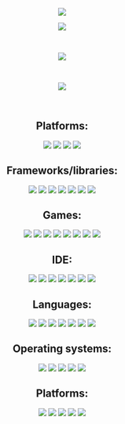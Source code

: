 <center>
 <p align="center">
    <img src="https://readme-typing-svg.demolab.com?font=Fira+Code&pause=500&color=F70086&center=true&multiline=true&width=435&lines=I'm+just+some+idiot+13+year+old+kid;+++++++++++++++++Deal+with+it" /></a>  
</p>
<p></p>

![](https://komarev.com/ghpvc/?username=hankypoo7&style=flat-square&color=orange&base=11983)
 
<p>‎ </p>

<p align="center">
 <img src="https://github-readme-stats.vercel.app/api?username=Hankypoo7&show_icons=true&theme=gradient" /></a>
 </p>

<p>‎ </p>

<p align="center">
 <img src="https://github-readme-stats.vercel.app/api/top-langs/?username=hankypoo7&show_icons=true&theme=gradient" /></a>
 </p>
 
<p>‎ </p>

<h2>Platforms:</h2>
 <img src="https://img.shields.io/badge/Glitch-2800ff?style=for-the-badge&logo=glitch&logoColor=white" /></a>
 <img src="https://img.shields.io/badge/Heroku-430098?style=for-the-badge&logo=heroku&logoColor=white" /></a>
 <img src="https://img.shields.io/badge/Railway-131415?style=for-the-badge&logo=railway&logoColor=white" /></a>
 <img src="https://img.shields.io/badge/Vercel-000000?style=for-the-badge&logo=vercel&logoColor=white" /></a>

<h2>Frameworks/libraries:</h2>
 <img src="https://img.shields.io/badge/Express%20js-000000?style=for-the-badge&logo=express&logoColor=white" /></a>
 <img src="https://img.shields.io/badge/GitHub%20Pages-222222?style=for-the-badge&logo=GitHub%20Pages&logoColor=white" /></a>
 <img src="https://img.shields.io/badge/Markdown-000000?style=for-the-badge&logo=markdown&logoColor=white" /></a>
 <img src="https://img.shields.io/badge/Node%20js-339933?style=for-the-badge&logo=nodedotjs&logoColor=white" /></a>
<img src="https://img.shields.io/badge/npm-CB3837?style=for-the-badge&logo=npm&logoColor=white" /></a>
<img src="https://img.shields.io/badge/Unity-100000?style=for-the-badge&logo=unity&logoColor=white" /></a>
<img src="https://img.shields.io/badge/-Unreal%20Engine-313131?style=for-the-badge&logo=unreal-engine&logoColor=white" /></a>

<h2>Games:</h2>
<img src="https://img.shields.io/badge/Battle.net-000?style=for-the-badge&logo=battle.net&logoColor=148EFF" /></a>
<img src="https://img.shields.io/badge/Counter_Strike-000000?style=for-the-badge&logo=counter-strike&logoColor=white" /></a>
<img src="https://img.shields.io/badge/Epic%20Games-313131?style=for-the-badge&logo=Epic%20Games&logoColor=white" /></a>
<img src="https://img.shields.io/badge/Nintendo_Switch-E60012?style=for-the-badge&logo=nintendo-switch&logoColor=white" /></a>
<img src="https://img.shields.io/badge/PlayStation-003791?style=for-the-badge&logo=playstation&logoColor=white" /></a>
<img src="https://img.shields.io/badge/Riot_Games-D32936?style=for-the-badge&logo=riot-games&logoColor=white" /></a>
<img src="https://img.shields.io/badge/Steam-000000?style=for-the-badge&logo=steam&logoColor=white" /></a>
<img src="https://img.shields.io/badge/Valorant-fa4454?style=for-the-badge&logo=valorant&logoColor=white" /></a>

<h2>IDE:</h2>
<img src="https://img.shields.io/badge/Codesandbox-000000?style=for-the-badge&logo=CodeSandbox&logoColor=white" /></a>
<img src="https://img.shields.io/badge/Eclipse-2C2255?style=for-the-badge&logo=eclipse&logoColor=white" /></a>
<img src="https://img.shields.io/badge/JSFiddle-0084FF?style=for-the-badge&logo=JSFiddle&logoColor=white" /></a>
<img src="https://img.shields.io/badge/replit-667881?style=for-the-badge&logo=replit&logoColor=white" /></a>
<img src="https://img.shields.io/badge/VSCode-0078D4?style=for-the-badge&logo=visual%20studio%20code&logoColor=white" /></a>
<img src="https://img.shields.io/badge/Visual_Studio-5C2D91?style=for-the-badge&logo=visual%20studio&logoColor=white" /></a>
<img src="https://img.shields.io/badge/Visual_Studio_Code-0078D4?style=for-the-badge&logo=visual%20studio%20code&logoColor=white" /></a>

<h2>Languages:</h2>
<img src="https://img.shields.io/badge/C%2B%2B-00599C?style=for-the-badge&logo=c%2B%2B&logoColor=white" /></a>
<img src="https://img.shields.io/badge/CSS3-1572B6?style=for-the-badge&logo=css3&logoColor=white" /></a>
<img src="https://img.shields.io/badge/HTML5-E34F26?style=for-the-badge&logo=html5&logoColor=white" /></a>
<img src="https://img.shields.io/badge/JavaScript-323330?style=for-the-badge&logo=javascript&logoColor=F7DF1E" /></a>
<img src="https://img.shields.io/badge/json-5E5C5C?style=for-the-badge&logo=json&logoColor=white" /></a>
<img src="https://img.shields.io/badge/Python-FFD43B?style=for-the-badge&logo=python&logoColor=blue" /></a>
<img src="https://img.shields.io/badge/TypeScript-007ACC?style=for-the-badge&logo=typescript&logoColor=white" /></a>

<h2>Operating systems:</h2>
<img src="https://img.shields.io/badge/iOS-000000?style=for-the-badge&logo=ios&logoColor=white" /></a>
<img src="https://img.shields.io/badge/Kali_Linux-557C94?style=for-the-badge&logo=kali-linux&logoColor=white" /></a>
<img src="https://img.shields.io/badge/Linux-FCC624?style=for-the-badge&logo=linux&logoColor=black" /></a>
<img src="https://img.shields.io/badge/mac%20os-000000?style=for-the-badge&logo=apple&logoColor=white" /></a>
<img src="https://img.shields.io/badge/Windows-0078D6?style=for-the-badge&logo=windows&logoColor=white" /></a>

<h2>Platforms:</h2>
<img src="https://img.shields.io/badge/Codepen-000000?style=for-the-badge&logo=codepen&logoColor=white" /></a>
<img src="https://img.shields.io/badge/GitHub-100000?style=for-the-badge&logo=github&logoColor=white" /></a>
<img src="https://img.shields.io/badge/Snapchat-FFFC00?style=for-the-badge&logo=snapchat&logoColor=white" /></a>
<img src="https://img.shields.io/badge/TikTok-000000?style=for-the-badge&logo=tiktok&logoColor=white" /></a>
<img src="https://img.shields.io/badge/YouTube-FF0000?style=for-the-badge&logo=youtube&logoColor=white" /></a>

</center>

